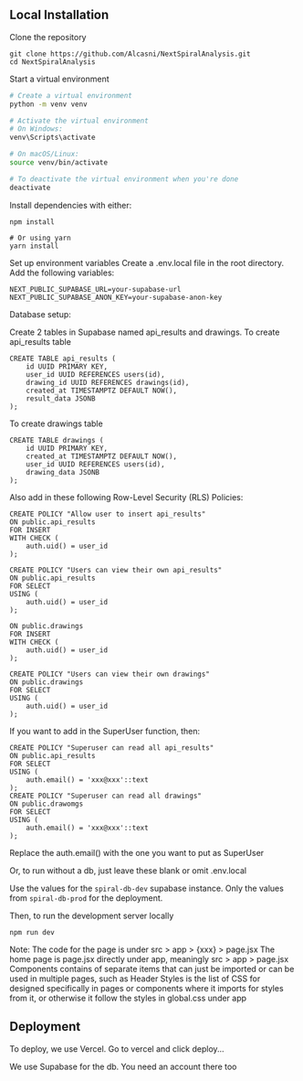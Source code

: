## Local Installation

Clone the repository

```
git clone https://github.com/Alcasni/NextSpiralAnalysis.git
cd NextSpiralAnalysis
```

Start a virtual environment

```bash
# Create a virtual environment
python -m venv venv

# Activate the virtual environment
# On Windows:
venv\Scripts\activate

# On macOS/Linux:
source venv/bin/activate

# To deactivate the virtual environment when you're done
deactivate
```

Install dependencies with either:

```
npm install

# Or using yarn
yarn install
```

Set up environment variables
Create a .env.local file in the root directory.
Add the following variables:

```
NEXT_PUBLIC_SUPABASE_URL=your-supabase-url
NEXT_PUBLIC_SUPABASE_ANON_KEY=your-supabase-anon-key
```
Database setup:

Create 2 tables in Supabase named api_results and drawings.
To create api_results table
```
CREATE TABLE api_results (
    id UUID PRIMARY KEY,
    user_id UUID REFERENCES users(id),
    drawing_id UUID REFERENCES drawings(id),
    created_at TIMESTAMPTZ DEFAULT NOW(),
    result_data JSONB
);

```
To create drawings table
```
CREATE TABLE drawings (
    id UUID PRIMARY KEY,
    created_at TIMESTAMPTZ DEFAULT NOW(),
    user_id UUID REFERENCES users(id),
    drawing_data JSONB
);

```
Also add in these following Row-Level Security (RLS) Policies:
```
CREATE POLICY "Allow user to insert api_results"
ON public.api_results
FOR INSERT
WITH CHECK (
    auth.uid() = user_id
);

CREATE POLICY "Users can view their own api_results"
ON public.api_results
FOR SELECT
USING (
    auth.uid() = user_id
);
```
```CREATE POLICY "Allow user to insert drawings"
ON public.drawings
FOR INSERT
WITH CHECK (
    auth.uid() = user_id
);

CREATE POLICY "Users can view their own drawings"
ON public.drawings
FOR SELECT
USING (
    auth.uid() = user_id
);
```
If you want to add in the SuperUser function, then:
```
CREATE POLICY "Superuser can read all api_results"
ON public.api_results
FOR SELECT
USING (
    auth.email() = 'xxx@xxx'::text
);
CREATE POLICY "Superuser can read all drawings"
ON public.drawomgs
FOR SELECT
USING (
    auth.email() = 'xxx@xxx'::text
);
```
Replace the auth.email() with the one you want to put as SuperUser

Or, to run without a db, just leave these blank or omit .env.local

Use the values for the `spiral-db-dev` supabase instance.
Only the values from `spiral-db-prod` for the deployment.

Then, to run the development server locally

```
npm run dev
```

Note:
The code for the page is under src > app > {xxx} > page.jsx
The home page is page.jsx directly under app, meaningly src > app > page.jsx
Components contains of separate items that can just be imported or can be used in multiple pages, such as Header
Styles is the list of CSS for designed specifically in pages or components where it imports for styles from it, or otherwise it follow the styles in global.css under app

## Deployment

To deploy, we use Vercel. Go to vercel and click deploy...

We use Supabase for the db. You need an account there too 
